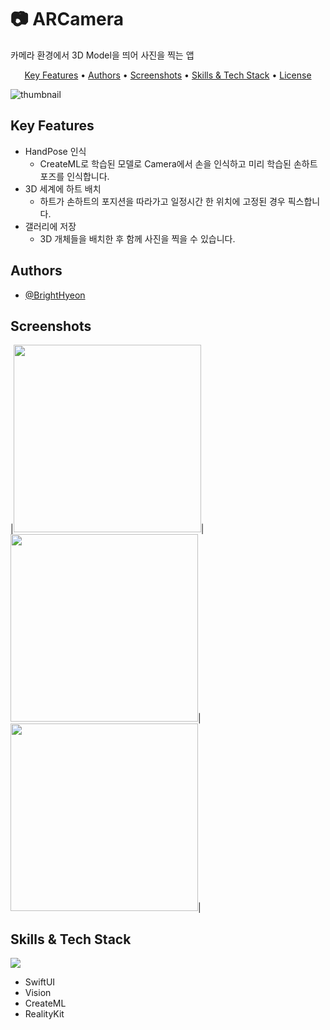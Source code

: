 # 📷 ARCamera
카메라 환경에서 3D Model을 띄어 사진을 찍는 앱

<p align="center">
  <a href="#Key-Features">Key Features</a> •
  <a href="#Authors">Authors</a> •
  <a href="#Screenshots">Screenshots</a> •
  <a href="#Skills--Tech-Stack">Skills & Tech Stack</a> •
  <a href="#License">License</a>
</p>

![thumbnail](https://user-images.githubusercontent.com/95982751/187988899-0bb5dcd5-7d0d-4b7f-9bbe-c849de6bdfac.png)


## Key Features

* HandPose 인식
  - CreateML로 학습된 모델로 Camera에서 손을 인식하고 미리 학습된 손하트 포즈를 인식합니다.
* 3D 세계에 하트 배치
  - 하트가 손하트의 포지션을 따라가고 일정시간 한 위치에 고정된 경우 픽스합니다.
* 갤러리에 저장
  - 3D 개체들을 배치한 후 함께 사진을 찍을 수 있습니다.
  

## Authors

- [@BrightHyeon](https://github.com/BrightHyeon)


## Screenshots
|<img src="https://user-images.githubusercontent.com/95982751/187985176-116d70ce-3365-4b0b-b51e-91274000a146.png" width=300>|<img src="https://user-images.githubusercontent.com/95982751/187985257-e7bcbdcd-96ca-4ab7-b2f3-b90360b5c7a3.png" width=300>|<img src="https://user-images.githubusercontent.com/95982751/187985333-23549477-88d6-49fe-85ed-10e44286f0e0.png" width=300>|



## Skills & Tech Stack
<img src="https://img.shields.io/badge/Swift-F05138?style=for-the-badge&logo=Swift&logoColor=white"><br>
* SwiftUI
* Vision
* CreateML
* RealityKit
